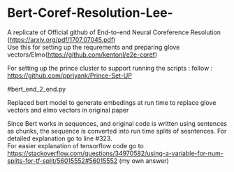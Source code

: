 # Bert-Coref-Resolution-Lee-
A replicate of Official github of End-to-end Neural Coreference Resolution  
(https://arxiv.org/pdf/1707.07045.pdf)  
Use  this for setting  up the requrements and preparing  glove vectors/Elmo(https://github.com/kentonl/e2e-coref)  

For setting up the prince cluster to  support running the scripts : follow : https://github.com/ppriyank/Prince-Set-UP

#bert_end_2_end.py

Replaced bert model to generate embedings at run time to replace glove vectors and  elmo vectors in original paper  

Since Bert works in sequences, and original code is written using sentences as chunks, the sequence is converted into run time  splits of sesntences.  For detailed explanation go  to line  #323.  
For easier explanation of tensorflow code go to  https://stackoverflow.com/questions/34970582/using-a-variable-for-num-splits-for-tf-split/56015552#56015552 (my own answer)
